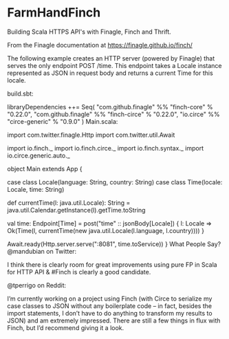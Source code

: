 # FarmHandFinch
Building Scala HTTPS API's with Finagle, Finch and Thrift.

From the Finagle documentation at https://finagle.github.io/finch/

The following example creates an HTTP server (powered by Finagle) that serves the only endpoint POST /time. This endpoint takes a Locale instance represented as JSON in request body and returns a current Time for this locale.

build.sbt:

libraryDependencies ++= Seq(
  "com.github.finagle" %% "finch-core" % "0.22.0",
  "com.github.finagle" %% "finch-circe" % "0.22.0",
  "io.circe" %% "circe-generic" % "0.9.0"
)
Main.scala:

import com.twitter.finagle.Http
import com.twitter.util.Await

import io.finch._
import io.finch.circe._
import io.finch.syntax._
import io.circe.generic.auto._

object Main extends App {

  case class Locale(language: String, country: String)
  case class Time(locale: Locale, time: String)

  def currentTime(l: java.util.Locale): String =
    java.util.Calendar.getInstance(l).getTime.toString

  val time: Endpoint[Time] =
    post("time" :: jsonBody[Locale]) { l: Locale =>
      Ok(Time(l, currentTime(new java.util.Locale(l.language, l.country))))
    }

  Await.ready(Http.server.serve(":8081", time.toService))
}
What People Say?
@mandubian on Twitter:

I think there is clearly room for great improvements using pure FP in Scala for HTTP API & #Finch is clearly a good candidate.

@tperrigo on Reddit:

I’m currently working on a project using Finch (with Circe to serialize my case classes to JSON without any boilerplate code – in fact, besides the import statements, I don’t have to do anything to transform my results to JSON) and am extremely impressed. There are still a few things in flux with Finch, but I’d recommend giving it a look.
